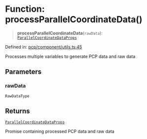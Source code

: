 # Function: processParallelCoordinateData()

> **processParallelCoordinateData**(`rawData`): [`ParallelCoordinateDataProps`](../type-aliases/ParallelCoordinateDataProps.md)

Defined in: [pcp/component/utils.ts:45](https://github.com/GeoDaCenter/openassistant/blob/a1f850931f3d8289e0a4c297ef4b317a2f84235b/packages/echarts/src/pcp/component/utils.ts#L45)

Processes multiple variables to generate PCP data and raw data

## Parameters

### rawData

`RawDataType`

## Returns

[`ParallelCoordinateDataProps`](../type-aliases/ParallelCoordinateDataProps.md)

Promise containing processed PCP data and raw data
